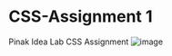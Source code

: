 # CSS-Assignment 1
Pinak Idea Lab CSS Assignment
![image](https://github.com/AlokTiwari5/CSS-Assignment/assets/123202612/9161087d-6d74-46fb-9c6c-a7db1703ce79)
